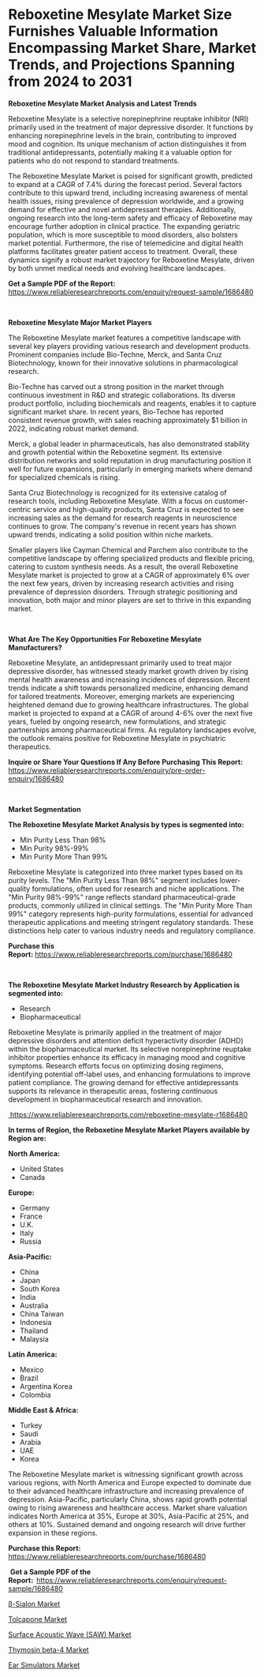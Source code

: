<p><h1>Reboxetine Mesylate Market Size Furnishes Valuable Information Encompassing Market Share, Market Trends, and Projections Spanning from 2024 to 2031</h1></p><p><strong>Reboxetine Mesylate Market Analysis and Latest Trends</strong></p>
<p><p>Reboxetine Mesylate is a selective norepinephrine reuptake inhibitor (NRI) primarily used in the treatment of major depressive disorder. It functions by enhancing norepinephrine levels in the brain, contributing to improved mood and cognition. Its unique mechanism of action distinguishes it from traditional antidepressants, potentially making it a valuable option for patients who do not respond to standard treatments.</p><p>The Reboxetine Mesylate Market is poised for significant growth, predicted to expand at a CAGR of 7.4% during the forecast period. Several factors contribute to this upward trend, including increasing awareness of mental health issues, rising prevalence of depression worldwide, and a growing demand for effective and novel antidepressant therapies. Additionally, ongoing research into the long-term safety and efficacy of Reboxetine may encourage further adoption in clinical practice. The expanding geriatric population, which is more susceptible to mood disorders, also bolsters market potential. Furthermore, the rise of telemedicine and digital health platforms facilitates greater patient access to treatment. Overall, these dynamics signify a robust market trajectory for Reboxetine Mesylate, driven by both unmet medical needs and evolving healthcare landscapes.</p></p>
<p><strong>Get a Sample PDF of the Report:&nbsp;</strong> <a href="https://www.reliableresearchreports.com/enquiry/request-sample/1686480?utm_campaign=4&utm_medium=2&utm_source=Github&utm_content=ia&utm_term=16102024&utm_id=reboxetine-mesylate">https://www.reliableresearchreports.com/enquiry/request-sample/1686480</a></p>
<p>&nbsp;</p>
<p><strong>Reboxetine Mesylate Major Market Players</strong></p>
<p><p>The Reboxetine Mesylate market features a competitive landscape with several key players providing various research and development products. Prominent companies include Bio-Techne, Merck, and Santa Cruz Biotechnology, known for their innovative solutions in pharmacological research.</p><p>Bio-Techne has carved out a strong position in the market through continuous investment in R&D and strategic collaborations. Its diverse product portfolio, including biochemicals and reagents, enables it to capture significant market share. In recent years, Bio-Techne has reported consistent revenue growth, with sales reaching approximately $1 billion in 2022, indicating robust market demand.</p><p>Merck, a global leader in pharmaceuticals, has also demonstrated stability and growth potential within the Reboxetine segment. Its extensive distribution networks and solid reputation in drug manufacturing position it well for future expansions, particularly in emerging markets where demand for specialized chemicals is rising.</p><p>Santa Cruz Biotechnology is recognized for its extensive catalog of research tools, including Reboxetine Mesylate. With a focus on customer-centric service and high-quality products, Santa Cruz is expected to see increasing sales as the demand for research reagents in neuroscience continues to grow. The company's revenue in recent years has shown upward trends, indicating a solid position within niche markets.</p><p>Smaller players like Cayman Chemical and Parchem also contribute to the competitive landscape by offering specialized products and flexible pricing, catering to custom synthesis needs. As a result, the overall Reboxetine Mesylate market is projected to grow at a CAGR of approximately 6% over the next few years, driven by increasing research activities and rising prevalence of depression disorders. Through strategic positioning and innovation, both major and minor players are set to thrive in this expanding market.</p></p>
<p>&nbsp;</p>
<p><strong>What Are The Key Opportunities For Reboxetine Mesylate Manufacturers?</strong></p>
<p><p>Reboxetine Mesylate, an antidepressant primarily used to treat major depressive disorder, has witnessed steady market growth driven by rising mental health awareness and increasing incidences of depression. Recent trends indicate a shift towards personalized medicine, enhancing demand for tailored treatments. Moreover, emerging markets are experiencing heightened demand due to growing healthcare infrastructures. The global market is projected to expand at a CAGR of around 4-6% over the next five years, fueled by ongoing research, new formulations, and strategic partnerships among pharmaceutical firms. As regulatory landscapes evolve, the outlook remains positive for Reboxetine Mesylate in psychiatric therapeutics.</p></p>
<p><strong>Inquire or Share Your Questions If Any Before Purchasing This Report:</strong> <a href="https://www.reliableresearchreports.com/enquiry/pre-order-enquiry/1686480?utm_campaign=4&utm_medium=2&utm_source=Github&utm_content=ia&utm_term=16102024&utm_id=reboxetine-mesylate">https://www.reliableresearchreports.com/enquiry/pre-order-enquiry/1686480</a></p>
<p>&nbsp;</p>
<p><strong>Market Segmentation</strong></p>
<p><strong>The Reboxetine Mesylate Market Analysis by types is segmented into:</strong></p>
<p><ul><li>Min Purity Less Than 98%</li><li>Min Purity 98%-99%</li><li>Min Purity More Than 99%</li></ul></p>
<p><p>Reboxetine Mesylate is categorized into three market types based on its purity levels. The "Min Purity Less Than 98%" segment includes lower-quality formulations, often used for research and niche applications. The "Min Purity 98%-99%" range reflects standard pharmaceutical-grade products, commonly utilized in clinical settings. The "Min Purity More Than 99%" category represents high-purity formulations, essential for advanced therapeutic applications and meeting stringent regulatory standards. These distinctions help cater to various industry needs and regulatory compliance.</p></p>
<p><strong>Purchase this Report:&nbsp;</strong><a href="https://www.reliableresearchreports.com/purchase/1686480?utm_campaign=4&utm_medium=2&utm_source=Github&utm_content=ia&utm_term=16102024&utm_id=reboxetine-mesylate">https://www.reliableresearchreports.com/purchase/1686480</a></p>
<p>&nbsp;</p>
<p><strong>The Reboxetine Mesylate Market Industry Research by Application is segmented into:</strong></p>
<p><ul><li>Research</li><li>Biopharmaceutical</li></ul></p>
<p><p>Reboxetine Mesylate is primarily applied in the treatment of major depressive disorders and attention deficit hyperactivity disorder (ADHD) within the biopharmaceutical market. Its selective norepinephrine reuptake inhibitor properties enhance its efficacy in managing mood and cognitive symptoms. Research efforts focus on optimizing dosing regimens, identifying potential off-label uses, and enhancing formulations to improve patient compliance. The growing demand for effective antidepressants supports its relevance in therapeutic areas, fostering continuous development in biopharmaceutical research and innovation.</p></p>
<p><a href="https://www.reliableresearchreports.com/reboxetine-mesylate-r1686480?utm_campaign=4&utm_medium=2&utm_source=Github&utm_content=ia&utm_term=16102024&utm_id=reboxetine-mesylate">&nbsp;https://www.reliableresearchreports.com/reboxetine-mesylate-r1686480</a></p>
<p><strong>In terms of Region, the Reboxetine Mesylate Market Players available by Region are:</strong></p>
<p>
    <p> <strong> North America: </strong>
        <ul>
            <li>United States</li>
            <li>Canada</li>
        </ul>
        </p> 
    <p> <strong> Europe: </strong>
        <ul>
            <li>Germany</li>
            <li>France</li>
            <li>U.K.</li>
            <li>Italy</li>
            <li>Russia</li>
        </ul>
        </p> 
    <p> <strong> Asia-Pacific: </strong>
        <ul>
            <li>China</li>
            <li>Japan</li>
            <li>South Korea</li>
            <li>India</li>
            <li>Australia</li>
            <li>China Taiwan</li>
            <li>Indonesia</li>
            <li>Thailand</li>
            <li>Malaysia</li>
        </ul>
        </p> 
    <p> <strong> Latin America: </strong>
        <ul>
            <li>Mexico</li>
            <li>Brazil</li>
            <li>Argentina Korea</li>
            <li>Colombia</li>
        </ul>
        </p> 
    <p> <strong> Middle East & Africa: </strong>
        <ul>
            <li>Turkey</li>
            <li>Saudi</li>
            <li>Arabia</li>
            <li>UAE</li>
            <li>Korea</li>
        </ul>
    </p>
    </p>
<p><p>The Reboxetine Mesylate market is witnessing significant growth across various regions, with North America and Europe expected to dominate due to their advanced healthcare infrastructure and increasing prevalence of depression. Asia-Pacific, particularly China, shows rapid growth potential owing to rising awareness and healthcare access. Market share valuation indicates North America at 35%, Europe at 30%, Asia-Pacific at 25%, and others at 10%. Sustained demand and ongoing research will drive further expansion in these regions.</p></p>
<p><strong>Purchase this Report: </strong><a href="https://www.reliableresearchreports.com/purchase/1686480?utm_campaign=4&utm_medium=2&utm_source=Github&utm_content=ia&utm_term=16102024&utm_id=reboxetine-mesylate">https://www.reliableresearchreports.com/purchase/1686480</a></p>
<p>&nbsp;<strong>Get a Sample PDF of the Report:&nbsp;&nbsp;</strong><a href="https://www.reliableresearchreports.com/enquiry/request-sample/1686480?utm_campaign=4&utm_medium=2&utm_source=Github&utm_content=ia&utm_term=16102024&utm_id=reboxetine-mesylate">https://www.reliableresearchreports.com/enquiry/request-sample/1686480</a></p>
<p><strong></strong></p>
<p><p><a href="https://www.linkedin.com/pulse/%CE%B2-sialon-sector-surge-145-growth-roadmap-2031-factoid-qxvxc?trk=public_post_embed_feed-article-content&utm_campaign=4&utm_medium=2&utm_source=Github&utm_content=ia&utm_term=16102024&utm_id=reboxetine-mesylate">β-Sialon Market</a></p><p><a href="https://github.com/lambertr3e8v/Market-Research-Report-List-1/blob/main/tolcapone-market.md?utm_campaign=4&utm_medium=2&utm_source=Github&utm_content=ia&utm_term=16102024&utm_id=reboxetine-mesylate">Tolcapone Market</a></p><p><a href="https://www.linkedin.com/pulse/strategic-roadmap-global-surface-acoustic-wave-saw-market-insights-8kbxc?trk=public_post_embed_feed-article-content&utm_campaign=4&utm_medium=2&utm_source=Github&utm_content=ia&utm_term=16102024&utm_id=reboxetine-mesylate">Surface Acoustic Wave (SAW) Market</a></p><p><a href="https://github.com/WayneGriffin411/Market-Research-Report-List-1/blob/main/thymosin-beta-4-market.md?utm_campaign=4&utm_medium=2&utm_source=Github&utm_content=ia&utm_term=16102024&utm_id=reboxetine-mesylate">Thymosin beta-4 Market</a></p><p><a href="https://issuu.com/reportprime-2/docs/ear-simulators-market-size-2030.ppt_3ae578c088940e?utm_campaign=4&utm_medium=2&utm_source=Github&utm_content=ia&utm_term=16102024&utm_id=reboxetine-mesylate">Ear Simulators Market</a></p></p>